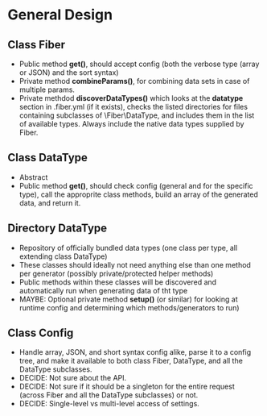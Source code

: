 # General Design

## Class Fiber
* Public method __get()__, should accept config (both the verbose type
  (array or JSON) and the sort syntax)
* Private method __combineParams()__, for combining data sets in case
  of multiple params.
* Private methdod __discoverDataTypes()__ which looks at the
  __datatype__ section in .fiber.yml (if it exists), checks the listed
  directories for files containing subclasses of \Fiber\DataType, and
  includes them in the list of available types. Always include the
  native data types supplied by Fiber.

## Class DataType
* Abstract
* Public method __get()__, should check config (general and for the
  specific type), call the approprite class methods, build an array of
  the generated data, and return it.

## Directory DataType
* Repository of officially bundled data types (one class per type, all
  extending class DataType)
* These classes should ideally not need anything else than one method
  per generator (possibly private/protected helper methods)
* Public methods within these classes will be discovered and
  automatically run when generating data of tht type
* MAYBE: Optional private method __setup()__ (or similar) for looking
  at runtime config and determining which methods/generators to run)

## Class Config
* Handle array, JSON, and short syntax config alike, parse it to a
  config tree, and make it available to both class Fiber, DataType,
  and all the DataType subclasses.
* DECIDE: Not sure about the API.
* DECIDE: Not sure if it should be a singleton for the entire request
  (across Fiber and all the DataType subclasses) or not.
* DECIDE: Single-level vs multi-level access of settings.

